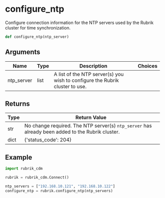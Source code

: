 # configure_ntp

Configure connection information for the NTP servers used by the Rubrik cluster for time synchronization.
```py
def configure_ntp(ntp_server)
```

## Arguments
| Name        | Type | Description                                                                 | Choices |
|-------------|------|-----------------------------------------------------------------------------|---------|
| ntp_server  | list  | A list of the NTP server(s) you wish to configure the Rubrik cluster to use. |         |

## Returns
| Type | Return Value                                                                                   |
|------|-----------------------------------------------------------------------------------------------|
| str  | No change required. The NTP server(s) `ntp_server` has already been added to the Rubrik cluster. |
| dict  | {'status_code': 204} |
## Example
```py
import rubrik_cdm

rubrik = rubrik_cdm.Connect()

ntp_servers = ["192.168.10.121", "192.168.10.122"]
configure_ntp = rubrik.configure_ntp(ntp_servers)
```